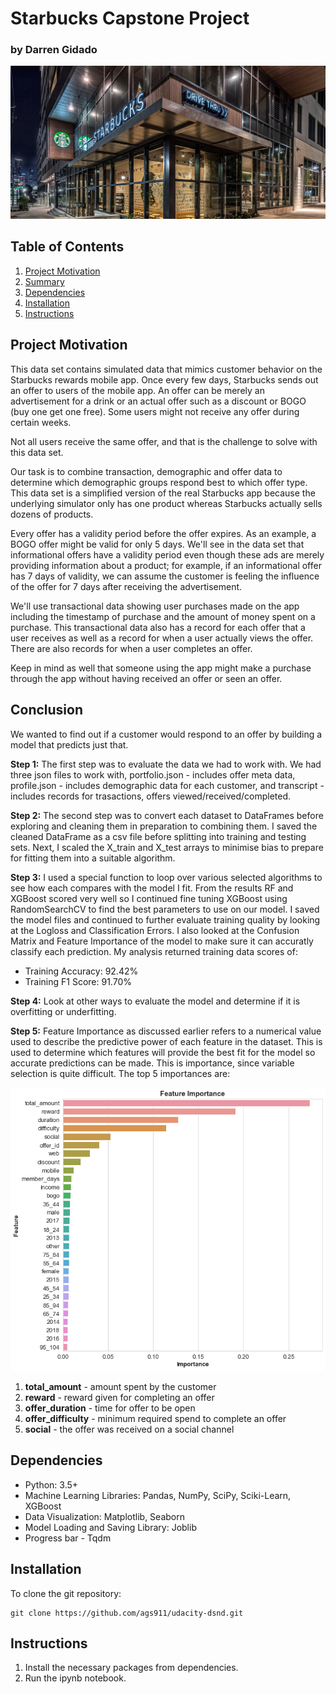 # Starbucks Capstone Project

### by Darren Gidado
 
![jpg](images/starbucks.jpg)
 
## Table of Contents

 1. [Project Motivation](#projectmotivation)
 2. [Summary](#summary)
 3. [Dependencies](#dependencies)
 4. [Installation](#installation)
 5. [Instructions](#instructions)
 
## Project Motivation

This data set contains simulated data that mimics customer behavior on the Starbucks rewards mobile app. Once every few days, Starbucks sends out an offer to users of the mobile app. An offer can be merely an advertisement for a drink or an actual offer such as a discount or BOGO (buy one get one free). Some users might not receive any offer during certain weeks.

Not all users receive the same offer, and that is the challenge to solve with this data set.

Our task is to combine transaction, demographic and offer data to determine which demographic groups respond best to which offer type. This data set is a simplified version of the real Starbucks app because the underlying simulator only has one product whereas Starbucks actually sells dozens of products.

Every offer has a validity period before the offer expires. As an example, a BOGO offer might be valid for only 5 days. We'll see in the data set that informational offers have a validity period even though these ads are merely providing information about a product; for example, if an informational offer has 7 days of validity, we can assume the customer is feeling the influence of the offer for 7 days after receiving the advertisement.

We'll use transactional data showing user purchases made on the app including the timestamp of purchase and the amount of money spent on a purchase. This transactional data also has a record for each offer that a user receives as well as a record for when a user actually views the offer. There are also records for when a user completes an offer.

Keep in mind as well that someone using the app might make a purchase through the app without having received an offer or seen an offer.

## Conclusion

We wanted to find out if a customer would respond to an offer by building a model that predicts just that.

**Step 1:** The first step was to evaluate the data we had to work with. We had three json files to work with, portfolio.json - includes offer meta data, profile.json - includes demographic data for each customer, and transcript - includes records for trasactions, offers viewed/received/completed.

**Step 2:** The second step was to convert each dataset to DataFrames before exploring and cleaning them in preparation to combining them. I saved the cleaned DataFrame as a csv file before splitting into training and testing sets. Next, I scaled the X_train and X_test arrays to minimise bias to prepare for fitting them into a suitable algorithm.

**Step 3:** I used a special function to loop over various selected algorithms to see how each compares with the model I fit. From the results RF and XGBoost scored very well so I continued fine tuning XGBoost using RandomSearchCV to find the best parameters to use on our model. I saved the model files and continued to further evaluate training quality by looking at the Logloss and Classification Errors. I also looked at the Confusion Matrix and Feature Importance of the model to make sure it can accuratly classify each prediction. My analysis returned training data scores of:

- Training Accuracy: 92.42%
- Training F1 Score: 91.70%

**Step 4:** Look at other ways to evaluate the model and determine if it is overfitting or underfitting.

**Step 5:** Feature Importance as discussed earlier refers to a numerical value used to describe the predictive power of each feature in the dataset. This is used to determine which features will provide the best fit for the model so accurate predictions can be made. This is importance, since variable selection is quite difficult. The top 5 importances are:

![png](images/feature_importance.png)

1. **total_amount** - amount spent by the customer
2. **reward** - reward given for completing an offer
3. **offer_duration** - time for offer to be open
4. **offer_difficulty** - minimum required spend to complete an offer
5. **social** - the offer was received on a social channel

## Dependencies

- Python: 3.5+
- Machine Learning Libraries: Pandas, NumPy, SciPy, Sciki-Learn, XGBoost
- Data Visualization: Matplotlib, Seaborn
- Model Loading and Saving Library: Joblib
- Progress bar - Tqdm

## Installation

To clone the git repository:
```
git clone https://github.com/ags911/udacity-dsnd.git
```

## Instructions

1. Install the necessary packages from dependencies.
2. Run the ipynb notebook.
